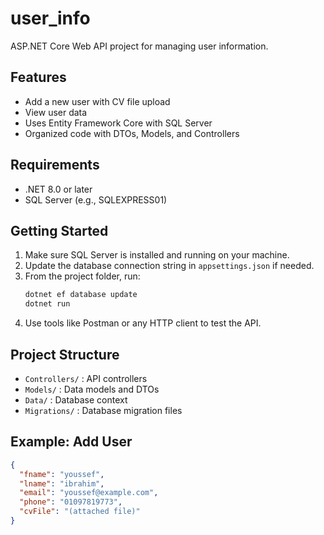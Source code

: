 # user_info

ASP.NET Core Web API project for managing user information.

## Features
- Add a new user with CV file upload
- View user data
- Uses Entity Framework Core with SQL Server
- Organized code with DTOs, Models, and Controllers

## Requirements
- .NET 8.0 or later
- SQL Server (e.g., SQLEXPRESS01)

## Getting Started
1. Make sure SQL Server is installed and running on your machine.
2. Update the database connection string in `appsettings.json` if needed.
3. From the project folder, run:
   ```powershell
   dotnet ef database update
   dotnet run
   ```
4. Use tools like Postman or any HTTP client to test the API.

## Project Structure
- `Controllers/` : API controllers
- `Models/` : Data models and DTOs
- `Data/` : Database context
- `Migrations/` : Database migration files

## Example: Add User
```json
{
  "fname": "youssef",
  "lname": "ibrahim",
  "email": "youssef@example.com",
  "phone": "01097819773",
  "cvFile": "(attached file)"
}
```
